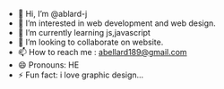 - 👋 Hi, I’m @ablard-j
- 👀 I’m interested in web development and web design.
- 🌱 I’m currently learning js,javascript
- 💞️ I’m looking to collaborate on website.
- 📫 How to reach me : abellard189@gmail.com
- 😄 Pronouns: HE
- ⚡ Fun fact: i love graphic design...

<!---
ablard-j/ablard-j is a ✨ special ✨ repository because its `README.md` (this file) appears on your GitHub profile.
You can click the Preview link to take a look at your changes.
--->
